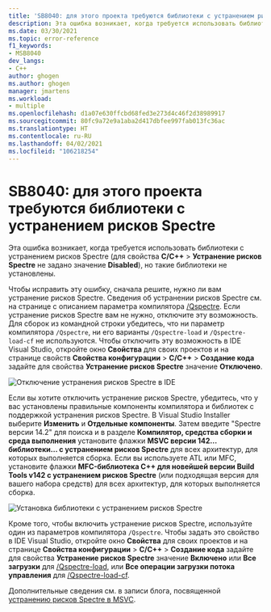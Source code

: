 ```yaml
---
title: 'SB8040: для этого проекта требуются библиотеки с устранением рисков Spectre'
description: Эта ошибка возникает, когда требуется использовать библиотеки с устранением рисков Spectre, но такие библиотеки не установлены.
ms.date: 03/30/2021
ms.topic: error-reference
f1_keywords:
- MSB8040
dev_langs:
- C++
author: ghogen
ms.author: ghogen
manager: jmartens
ms.workload:
- multiple
ms.openlocfilehash: d1a07e630ffcbd68fed3e273d4c46f2d38989917
ms.sourcegitcommit: 80fc9a72e9a1aba2d417dbfee997fab013fc36ac
ms.translationtype: HT
ms.contentlocale: ru-RU
ms.lasthandoff: 04/02/2021
ms.locfileid: "106218254"
---
```

# <a name="msb8040-spectre-mitigated-libraries-are-required-for-this-project"></a>SB8040: для этого проекта требуются библиотеки с устранением рисков Spectre

Эта ошибка возникает, когда требуется использовать библиотеки с устранением рисков Spectre (для свойства **C/C++**  > **Устранение рисков Spectre** не задано значение **Disabled**), но такие библиотеки не установлены.

Чтобы исправить эту ошибку, сначала решите, нужно ли вам устранение рисков Spectre. Сведения об устранении рисков Spectre см. на странице с описанием параметра компилятора [/Qspectre](/cpp/build/reference/qspectre). Если устранение рисков Spectre вам не нужно, отключите эту возможность. Для сборок из командной строки убедитесь, что ни параметр компилятора `/Qspectre`, ни его варианты `/Qspectre-load` и `/Qspectre-load-cf` не используются. Чтобы отключить эту возможность в IDE Visual Studio, откройте окно **Свойства** для своих проектов и на странице свойств **Свойства конфигурации** > **C/C++**  > **Создание кода** задайте для свойства **Устранение рисков Spectre** значение **Отключено**.

![Отключение устранения рисков Spectre в IDE](../media/errors/spectre-disable.png)

 Если вы хотите отключить устранение рисков Spectre, убедитесь, что у вас установлены правильные компоненты компилятора и библиотек с поддержкой устранения рисков Spectre. В Visual Studio Installer выберите **Изменить** и **Отдельные компоненты**. Затем введите "Spectre версии 14.2" для поиска и в разделе **Компилятор, средства сборки и среда выполнения** установите флажки **MSVC версии 142… библиотеки... с устранением рисков Spectre** для всех архитектур, для которых выполняется сборка. Если вы используете ATL или MFC, установите флажки **MFC-библиотека C++ для новейшей версии Build Tools v142 с устранением рисков Spectre** (или подходящая версия для вашего набора средств) для всех архитектур, для которых выполняется сборка.

![Установка библиотеки с устранением рисков Spectre](../media/errors/spectre-install-components.png)

Кроме того, чтобы включить устранение рисков Spectre, используйте один из параметров компилятора `/Qspectre`. Чтобы задать это свойство в IDE Visual Studio, откройте окно **Свойства** для своих проектов и на странице **Свойства конфигурации** > **C/C++**  > **Создание кода** задайте для свойства **Устранение рисков Spectre** значение **Включено** или **Все загрузки** для [/Qspectre-load](/cpp/build/reference/qspectre-load), или **Все операции загрузки потока управления** для [/Qspectre-load-cf](/cpp/build/reference/qspectre-load-cf).

Дополнительные сведения см. в записи блога, посвященной [устранению рисков Spectre в MSVC](https://devblogs.microsoft.com/cppblog/spectre-mitigations-in-msvc/).
